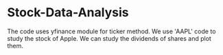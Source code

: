 # Stock-Data-Analysis
The code uses yfinance module for ticker method.
We use 'AAPL' code to study the stock of Apple.
We can study the dividends of shares and plot them.
